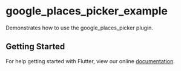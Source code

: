 # google_places_picker_example

Demonstrates how to use the google_places_picker plugin.

## Getting Started

For help getting started with Flutter, view our online
[documentation](https://flutter.io/).
